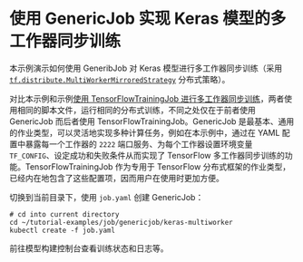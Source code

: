 # 使用 GenericJob 实现 Keras 模型的多工作器同步训练

本示例演示如何使用 GeneribJob 对 Keras 模型进行多工作器同步训练（采用 [`tf.distribute.MultiWorkerMirroredStrategy`](https://www.tensorflow.org/api_docs/python/tf/distribute/MultiWorkerMirroredStrategy) 分布式策略）。

对比本示例和示例[使用 TensorFlowTrainingJob 进行多工作器同步训练](../../tensorflowtrainingjob/multiworker/)，两者使用相同的脚本文件，运行相同的分布式训练，不同之处仅在于前者使用 GenericJob 而后者使用 TensorFlowTrainingJob。GenericJob 是最基本、通用的作业类型，可以灵活地实现多种计算任务，例如在本示例中，通过在 YAML 配置中暴露每一个工作器的 `2222` 端口服务、为每个工作器设置环境变量 `TF_CONFIG`、设定成功和失败条件从而实现了 TensorFlow 多工作器同步训练的功能。TensorFlowTrainingJob 作为专用于 TensorFlow 分布式框架的作业类型，已经内在地包含了这些配置项，因而用户在使用时更加方便。

切换到当前目录下，使用 `job.yaml` 创建 GenericJob：

```shell
# cd into current directory
cd ~/tutorial-examples/job/genericjob/keras-multiworker
kubectl create -f job.yaml
```

前往模型构建控制台查看训练状态和日志等。
